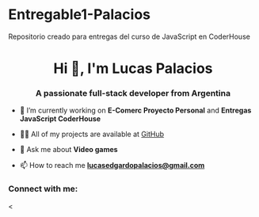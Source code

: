 # Entregable1-Palacios
Repositorio creado para entregas del curso de JavaScript en CoderHouse
<h1 align="center">Hi 👋, I'm Lucas Palacios</h1>
<h3 align="center">A passionate full-stack developer from Argentina</h3>

- 🔭 I’m currently working on **E-Comerc Proyecto Personal** and **Entregas JavaScript CoderHouse**

- 👨‍💻 All of my projects are available at [GitHub](GitHub)

- 💬 Ask me about **Video games**

- 📫 How to reach me **lucasedgardopalacios@gmail.com**

<h3 align="left">Connect with me:</h3>
<p align="left">
</p>

<
